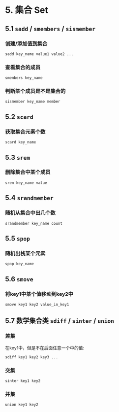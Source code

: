 # 5. 集合 Set
## 5.1 `sadd` / `smembers` / `sismember`
### 创建/添加值到集合
```shell
sadd key_name value1 value2 ...
```
### 查看集合的成员
```shell
smembers key_name
```

### 判断某个成员是不是集合的
```shell
sismember key_name member
```


## 5.2 `scard`
### 获取集合元素个数
```shell
scard key_name
```


## 5.3 `srem`
### 删除集合中某个成员
```shell
srem key_name value
```


## 5.4 `srandmember`
### 随机从集合中出几个数
```shell
srandmember key_name count
```


## 5.5 `spop`
### 随机出栈某个元素
```shell
spop key_name
```


## 5.6 `smove`
### 将key1中某个值移动到key2中
```shell
smove key1 key2 value_in_key1
```


## 5.7 数学集合类 `sdiff` / `sinter` / `union`
### 差集
在key1中，但是不在后面任意一个中的值:
```shell script
sdiff key1 key2 key3 ...
```

### 交集
```
sinter key1 key2
```

### 并集
```shell
union key1 key2
```